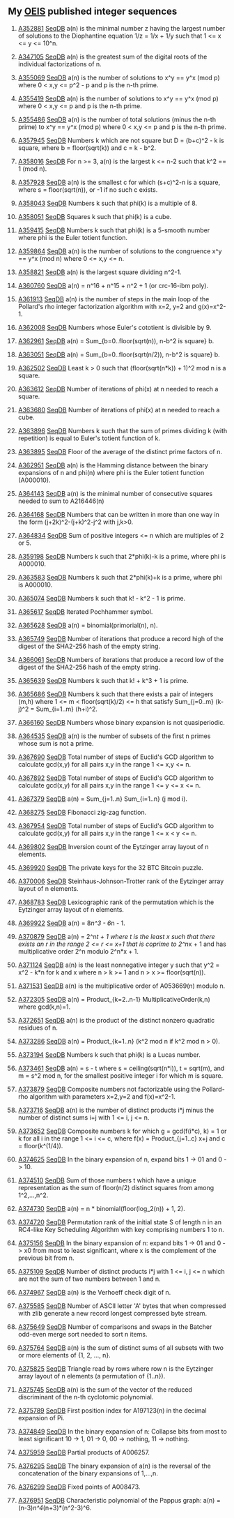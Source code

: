 ## My [OEIS](https://oeis.org) published integer sequences ##

1. [A352881](https://oeis.org/A352881)	[SeqDB](https://sequencedb.net/s/A352881)	a(n) is the minimal number z having the largest number of solutions to the Diophantine equation 1/z = 1/x + 1/y such that 1 <= x <= y <= 10^n.

2. [A347105](https://oeis.org/A347105)	[SeqDB](https://sequencedb.net/s/A347105)	a(n) is the greatest sum of the digital roots of the individual factorizations of n.

3. [A355069](https://oeis.org/A355069)	[SeqDB](https://sequencedb.net/s/A355069)	a(n) is the number of solutions to x^y == y^x (mod p) where 0 < x,y <= p^2 - p and p is the n-th prime.

4. [A355419](https://oeis.org/A355419)	[SeqDB](https://sequencedb.net/s/A355419)	a(n) is the number of solutions to x^y == y^x (mod p) where 0 < x,y <= p and p is the n-th prime.

5. [A355486](https://oeis.org/A355486)	[SeqDB](https://sequencedb.net/s/A355486)	a(n) is the number of total solutions (minus the n-th prime) to x^y == y^x (mod p) where 0 < x,y <= p and p is the n-th prime.

6. [A357945](https://oeis.org/A357945)	[SeqDB](https://sequencedb.net/s/A357945)	Numbers k which are not square but D = (b+c)^2 - k is square, where b = floor(sqrt(k)) and c = k - b^2.	

7. [A358016](https://oeis.org/A358016)	[SeqDB](https://sequencedb.net/s/A358016)	For n >= 3, a(n) is the largest k <= n-2 such that k^2 == 1 (mod n).

8. [A357928](https://oeis.org/A357928)	[SeqDB](https://sequencedb.net/s/A357928)	a(n) is the smallest c for which (s+c)^2-n is a square, where s = floor(sqrt(n)), or -1 if no such c exists.

9. [A358043](https://oeis.org/A358043)	[SeqDB](https://sequencedb.net/s/A358043)	Numbers k such that phi(k) is a multiple of 8.

10. [A358051](https://oeis.org/A358051)	[SeqDB](https://sequencedb.net/s/A358051)	Squares k such that phi(k) is a cube.

11. [A359415](https://oeis.org/A359415)	[SeqDB](https://sequencedb.net/s/A359415)	Numbers k such that phi(k) is a 5-smooth number where phi is the Euler totient function.

12. [A359864](https://oeis.org/A359864)	[SeqDB](https://sequencedb.net/s/A359864)	a(n) is the number of solutions to the congruence x^y == y^x (mod n) where 0 <= x,y <= n.

13. [A358821](https://oeis.org/A358821)	[SeqDB](https://sequencedb.net/s/A358821)	a(n) is the largest square dividing n^2-1.

14. [A360760](https://oeis.org/A360760)	[SeqDB](https://sequencedb.net/s/A360760)	a(n) = n^16 + n^15 + n^2 + 1 (or crc-16-ibm poly).

15. [A361913](https://oeis.org/A361913)	[SeqDB](https://sequencedb.net/s/A361913)	a(n) is the number of steps in the main loop of the Pollard's rho integer factorization algorithm with x=2, y=2 and g(x)=x^2-1.

16. [A362008](https://oeis.org/A362008)	[SeqDB](https://sequencedb.net/s/A362008)	Numbers whose Euler's cototient is divisible by 9.

17. [A362961](https://oeis.org/A362961)	[SeqDB](https://sequencedb.net/s/A362961)	a(n) = Sum_{b=0..floor(sqrt(n)), n-b^2 is square} b.

18. [A363051](https://oeis.org/A363051)	[SeqDB](https://sequencedb.net/s/A363051)	a(n) = Sum_{b=0..floor(sqrt(n/2)), n-b^2 is square} b.

19. [A362502](https://oeis.org/A362502)	[SeqDB](https://sequencedb.net/s/A362502)	Least k > 0 such that (floor(sqrt(n*k)) + 1)^2 mod n is a square.

20. [A363612](https://oeis.org/A363612) [SeqDB](https://sequencedb.net/s/A363612)	Number of iterations of phi(x) at n needed to reach a square.

21. [A363680](https://oeis.org/A363680)	[SeqDB](https://sequencedb.net/s/A363680)	Number of iterations of phi(x) at n needed to reach a cube.

22. [A363896](https://oeis.org/A363896)	[SeqDB](https://sequencedb.net/s/A363896)	Numbers k such that the sum of primes dividing k (with repetition) is equal to Euler's totient function of k.

23. [A363895](https://oeis.org/A363895)	[SeqDB](https://sequencedb.net/s/A363895)	Floor of the average of the distinct prime factors of n.

24. [A362951](https://oeis.org/A362951)	[SeqDB](https://sequencedb.net/s/A362951)	a(n) is the Hamming distance between the binary expansions of n and phi(n) where phi is the Euler totient function (A000010).
 
25. [A364143](https://oeis.org/A364143)	[SeqDB](https://sequencedb.net./s/A364143) a(n) is the minimal number of consecutive squares needed to sum to A216446(n)

26. [A364168](https://oeis.org/A364168)	[SeqDB](https://sequencedb.net./s/A364168) Numbers that can be written in more than one way in the form (j+2k)^2-(j+k)^2-j^2 with j,k>0.

27. [A364834](https://oeis.org/A364834) [SeqDB](https://sequencedb.net./s/A364834)	Sum of positive integers <= n which are multiples of 2 or 5.

28. [A359198](https://oeis.org/A359198) [SeqDB](https://sequencedb.net./s/A359198)	Numbers k such that 2*phi(k)-k is a prime, where phi is A000010.

29. [A363583](https://oeis.org/A363583) [SeqDB](https://sequencedb.net./s/A363583)	Numbers k such that 2*phi(k)+k is a prime, where phi is A000010.

30. [A365074](https://oeis.org/A365074) [SeqDB](https://sequencedb.net./s/A365074)	Numbers k such that k! - k^2 - 1 is prime.

31. [A365617](https://oeis.org/A365617) [SeqDB](https://sequencedb.net./s/A365617)	Iterated Pochhammer symbol.

32. [A365628](https://oeis.org/A365628) [SeqDB](https://sequencedb.net./s/A365628) a(n) = binomial(primorial(n), n).

33. [A365749](https://oeis.org/A365749) [SeqDB](https://sequencedb.net/s/A365749)	Number of iterations that produce a record high of the digest of the SHA2-256 hash of the empty string.

34. [A366061](https://oeis.org/A366061) [SeqDB](https://sequencedb.net/s/A366061)	Numbers of iterations that produce a record low of the digest of the SHA2-256 hash of the empty string.

35. [A365639](https://oeis.org/A365639) [SeqDB](https://sequencedb.net/s/A365639)	Numbers k such that k! + k^3 + 1 is prime.

36. [A365686](https://oeis.org/A365686) [SeqDB](https://sequencedb.net/s/A365686)	Numbers k such that there exists a pair of integers (m,h) where 1 <= m < floor(sqrt(k)/2) <= h that satisfy Sum_{j=0..m} (k-j)^2 = Sum_{i=1..m} (h+i)^2.

37. [A366160](https://oeis.org/A366160) [SeqDB](https://sequencedb.net/s/A366160)	Numbers whose binary expansion is not quasiperiodic.

38. [A364535](https://oeis.org/A364535) [SeqDB](https://sequencedb.net/s/A364535)	a(n) is the number of subsets of the first n primes whose sum is not a prime.

39. [A367690](https://oeis.org/A367690) [SeqDB](https://sequencedb.net/s/A367690)	Total number of steps of Euclid's GCD algorithm to calculate gcd(x,y) for all pairs x,y in the range 1 <= x,y <= n.

40. [A367892](https://oeis.org/A367892) [SeqDB](https://sequencedb.net/s/A367892)	Total number of steps of Euclid's GCD algorithm to calculate gcd(x,y) for all pairs x,y in the range 1 <= y <= x <= n.

41. [A367379](https://oeis.org/A367379) [SeqDB](https://sequencedb.net/s/A367379)	a(n) = Sum_{j=1..n} Sum_{i=1..n} (j mod i).

42. [A368275](https://oeis.org/A368275)	[SeqDB](https://sequencedb.net/s/A368275)	Fibonacci zig-zag function.

43. [A367954](https://oeis.org/A367954) [SeqDB](https://sequencedb.net/s/A367954) Total number of steps of Euclid's GCD algorithm to calculate gcd(x,y) for all pairs x,y in the range 1 <= x < y <= n.

44. [A369802](https://oeis.org/A369802) [SeqDB](https://sequencedb.net/s/A369802) Inversion count of the Eytzinger array layout of n elements.

45. [A369920](https://oeis.org/A369920) [SeqDB](https://sequencedb.net/s/A369920) The private keys for the 32 BTC Bitcoin puzzle.

46. [A370006](https://oeis.org/A370006) [SeqDB](https://sequencedb.net/s/A370006)	Steinhaus-Johnson-Trotter rank of the Eytzinger array layout of n elements.

47. [A368783](https://oeis.org/A368783) [SeqDB](https://sequencedb.net/s/A368783)	Lexicographic rank of the permutation which is the Eytzinger array layout of n elements.

48. [A369922](https://oeis.org/A369922) [SeqDB](https://sequencedb.net/s/A36922) a(n) = 8*n^3 - 6*n - 1.

49. [A370879](https://oeis.org/A370879) [SeqDB](https://sequencedb.net/s/A370879) a(n) = 2^n*t + 1 where t is the least x such that there exists an r in the range 2 <= r <= x+1 that is coprime to 2^n*x + 1 and has multiplicative order 2^n modulo 2^n*x + 1.

50. [A371124](https://oeis.org/A371124) [SeqDB](https://sequencedb.net/s/A371124) a(n) is the least nonnegative integer y such that y^2 = x^2 - k*n for k and x where n > k >= 1 and n > x >= floor(sqrt(n)).

51. [A371531](https://oeis.org/A371531) [SeqDB](https://sequencedb.net/s/A371531) a(n) is the multiplicative order of A053669(n) modulo n.

52. [A372305](https://oeis.org/A372305) [SeqDB](https://sequencedb.net/s/A372305) a(n) = Product_{k=2..n-1} MultiplicativeOrder(k,n) where gcd(k,n)=1.

53. [A372651](https://oeis.org/A372651) [SeqDB](https://sequencedb.net/s/A372651)	a(n) is the product of the distinct nonzero quadratic residues of n.

54. [A373286](https://oeis.org/A373286) [SeqDB](https://sequencedb.net/s/A373286)
a(n) = Product_{k=1..n} (k^2 mod n if k^2 mod n > 0).

55. [A373194](https://oeis.org/A373194) [SeqDB](https://sequencedb.net/s/A373194)		Numbers k such that phi(k) is a Lucas number.


56. [A373461](https://oeis.org/A373461)	[SeqDB](https://sequencedb.net/s/A373461)	a(n) = s - t where s = ceiling(sqrt(n*i)), t = sqrt(m), and m = s^2 mod n, for the smallest positive integer i for which m is square.

57. [A373879](https://oeis.org/A373879	) [SeqDB](https://sequencedb.net/s/A373879) Composite numbers not factorizable using the Pollard-rho algorithm with parameters x=2,y=2 and f(x)=x^2-1.

58. [A373716](https://oeis.org/A373716) [SeqDB](https://sequencedb.net/s/A373716)		a(n) is the number of distinct products i*j minus the number of distinct sums i+j with 1 <= i, j <= n.

59. [A373652](https://oeis.org/A373652) [SeqDB](https://sequencedb.net/s/A373652) 	Composite numbers k for which g = gcd(f(i*c), k) = 1 or k for all i in the range 1 <= i <= c, where f(x) = Product_{j=1..c} x+j and c = floor(k^(1/4)).

60. [A374625](https://oeis.org/A374625) [SeqDB](https://sequencedb.net/s/A374625)		In the binary expansion of n, expand bits 1 -> 01 and 0 -> 10.

61. [A374510](https://oeis.org/A374510) [SeqDB](https://sequencedb.net/s/A374510)  Sum of those numbers t which have a unique representation as the sum of floor(n/2) distinct squares from among 1^2,...,n^2.

62. [A374730](https://oeis.org/A374730) [SeqDB](https://sequencedb.net/s/A374730)  a(n) = n * binomial(floor(log_2(n)) + 1, 2).

63. [A374720](https://oeis.org/A374720) [SeqDB](https://sequencedb.net/s/A374720) Permutation rank of the initial state S of length n in an RC4-like Key Scheduling Algorithm with key comprising numbers 1 to n.

64. [A375156](https://oeis.org/A375156) [SeqDB](https://sequencedb.net/s/A375156)		In the binary expansion of n: expand bits 1 -> 01 and 0 -> x0 from most to least significant, where x is the complement of the previous bit from n.

65. [A375109](https://oeis.org/A375109) [SeqDB](https://sequencedb.net/s/A375109)		Number of distinct products i*j with 1 <= i, j <= n which are not the sum of two numbers between 1 and n.

66. [A374967](https://oeis.org/A374967) [SeqDB](https://sequencedb.net/s/A374967)  a(n) is the Verhoeff check digit of n.

67. [A375585](https://oeis.org/A375585) [SeqDB](https://sequencedb.net/s/A375585) Number of ASCII letter 'A' bytes that when compressed with zlib generate a new record longest compressed byte stream.

68. [A375649](https://oeis.org/A375649) [SeqDB](https://sequencedb.net/s/A375649)		Number of comparisons and swaps in the Batcher odd-even merge sort needed to sort n items.

69. [A375764](https://oeis.org/A375764) [SeqDB](https://sequencedb.net/s/A375764) 	a(n) is the sum of distinct sums of all subsets with two or more elements of {1, 2, ..., n}.

70. [A375825](https://oeis.org/A375825)  [SeqDB](https://sequencedb.net/s/A375825)  Triangle read by rows where row n is the Eytzinger array layout of n elements (a permutation of {1..n}).

71. [A375745](https://oeis.org/A375745) [SeqDB](https://sequencedb.net/s/A375745)  a(n) is the sum of the vector of the reduced discriminant of the n-th cyclotomic polynomial.

72. [A375789](https://oeis.org/A375789) [SeqDB](https://sequencedb.net/s/A375789) 	First position index for A197123(n) in the decimal expansion of Pi.

73. [A374849](https://oeis.org/A374849) [SeqDB](https://sequencedb.net/s/A374849)	 In the binary expansion of n: Collapse bits from most to least significant 10 -> 1, 01 -> 0, 00 -> nothing, 11 -> nothing.

74. [A375959](https://oeis.org/A375959) [SeqDB](https://sequencedb.net/s/A375959)  Partial products of A006257.

75. [A376295](https://oeis.org/A376295) [SeqDB](https://sequencedb.net/s/A376295)  The binary expansion of a(n) is the reversal of the concatenation of the binary expansions of 1,...,n.

76. [A376299](https://oeis.org/A376299) [SeqDB](https://sequencedb.net/s/A376299)  Fixed points of A008473.

77. [A376951](https://oeis.org/A376951) [SeqDB](https://sequencedb.net/s/A376951)
Characteristic polynomial of the Pappus graph: a(n) = (n-3)*n^4*(n+3)*(n^2-3)^6.